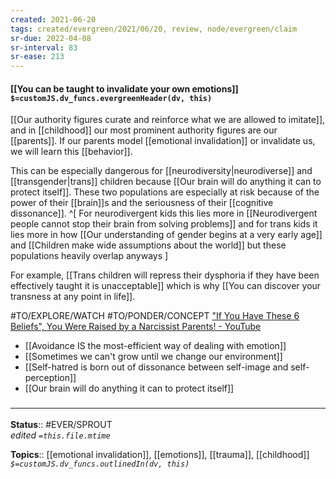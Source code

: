 ```yaml
---
created: 2021-06-20
tags: created/evergreen/2021/06/20, review, node/evergreen/claim
sr-due: 2022-04-08
sr-interval: 83
sr-ease: 213
---
```


#### [[You can be taught to invalidate your own emotions]] `$=customJS.dv_funcs.evergreenHeader(dv, this)`

[[Our authority figures curate and reinforce what we are allowed to imitate]], and in [[childhood]] our most prominent authority figures are our [[parents]]. If our parents model [[emotional invalidation]] or invalidate us, we will learn this [[behavior]].

This can be especially dangerous for [[neurodiversity|neurodiverse]] and [[transgender|trans]] children because [[Our brain will do anything it can to protect itself]]. These two populations are especially at risk because of the power of their [[brain]]s and the seriousness of their [[cognitive dissonance]]. 
^[
For neurodivergent kids this lies more in
[[Neurodivergent people cannot stop their brain from solving problems]] 
and for trans kids it lies more in 
how [[Our understanding of gender begins at a very early age]]
and [[Children make wide assumptions about the world]] 
but these populations heavily overlap anyways
]

For example, [[Trans children will repress their dysphoria if they have been effectively taught it is unacceptable]] which is why [[You can discover your transness at any point in life]].

#TO/EXPLORE/WATCH #TO/PONDER/CONCEPT ["If You Have These 6 Beliefs", You Were Raised by a Narcissist Parents! - YouTube](https://www.youtube.com/watch?v=Ei8DITAQTrE&list=WL&index=143)

- [[Avoidance IS the most-efficient way of dealing with emotion]]
- [[Sometimes we can't grow until we change our environment]]
- [[Self-hatred is born out of dissonance between self-image and self-perception]]
- [[Our brain will do anything it can to protect itself]]

### <hr class="footnote"/>

**Status**:: #EVER/SPROUT  
*edited `=this.file.mtime`*

**Topics**:: [[emotional invalidation]], [[emotions]], [[trauma]], [[childhood]]
*`$=customJS.dv_funcs.outlinedIn(dv, this)`*

